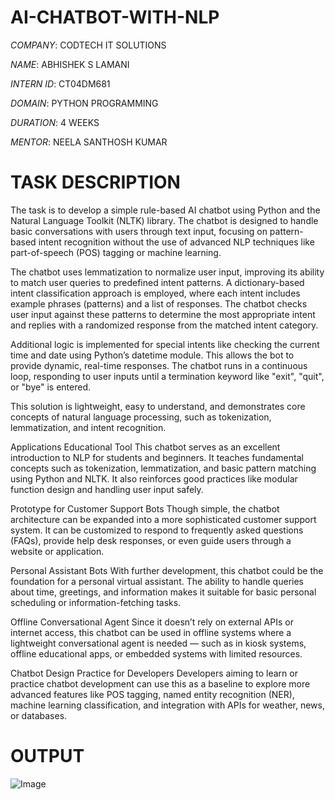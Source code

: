 # AI-CHATBOT-WITH-NLP

*COMPANY*: CODTECH IT SOLUTIONS

*NAME*: ABHISHEK S LAMANI

*INTERN ID*: CT04DM681

*DOMAIN*: PYTHON PROGRAMMING

*DURATION*: 4 WEEKS

*MENTOR*: NEELA SANTHOSH KUMAR

# TASK DESCRIPTION

The task is to develop a simple rule-based AI chatbot using Python and the Natural Language Toolkit (NLTK) library. The chatbot is designed to handle basic conversations with users through text input, focusing on pattern-based intent recognition without the use of advanced NLP techniques like part-of-speech (POS) tagging or machine learning.

The chatbot uses lemmatization to normalize user input, improving its ability to match user queries to predefined intent patterns. A dictionary-based intent classification approach is employed, where each intent includes example phrases (patterns) and a list of responses. The chatbot checks user input against these patterns to determine the most appropriate intent and replies with a randomized response from the matched intent category.

Additional logic is implemented for special intents like checking the current time and date using Python’s datetime module. This allows the bot to provide dynamic, real-time responses. The chatbot runs in a continuous loop, responding to user inputs until a termination keyword like "exit", "quit", or "bye" is entered.

This solution is lightweight, easy to understand, and demonstrates core concepts of natural language processing, such as tokenization, lemmatization, and intent recognition.

Applications
Educational Tool
This chatbot serves as an excellent introduction to NLP for students and beginners. It teaches fundamental concepts such as tokenization, lemmatization, and basic pattern matching using Python and NLTK. It also reinforces good practices like modular function design and handling user input safely.

Prototype for Customer Support Bots
Though simple, the chatbot architecture can be expanded into a more sophisticated customer support system. It can be customized to respond to frequently asked questions (FAQs), provide help desk responses, or even guide users through a website or application.

Personal Assistant Bots
With further development, this chatbot could be the foundation for a personal virtual assistant. The ability to handle queries about time, greetings, and information makes it suitable for basic personal scheduling or information-fetching tasks.

Offline Conversational Agent
Since it doesn’t rely on external APIs or internet access, this chatbot can be used in offline systems where a lightweight conversational agent is needed — such as in kiosk systems, offline educational apps, or embedded systems with limited resources.

Chatbot Design Practice for Developers
Developers aiming to learn or practice chatbot development can use this as a baseline to explore more advanced features like POS tagging, named entity recognition (NER), machine learning classification, and integration with APIs for weather, news, or databases.

# OUTPUT 

![Image](https://github.com/user-attachments/assets/05fe8db2-f2e7-4604-8cf5-f334d737731a)
